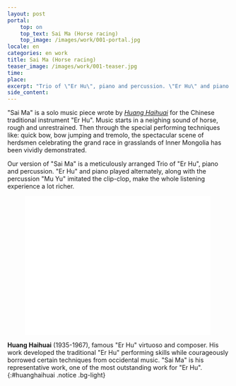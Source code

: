 ```yaml
---
layout: post
portal:
    top: on
    top_text: Sai Ma (Horse racing)
    top_image: /images/work/001-portal.jpg
locale: en
categories: en work
title: Sai Ma (Horse racing)
teaser_image: /images/work/001-teaser.jpg
time: 
place: 
excerpt: "Trio of \"Er Hu\", piano and percussion. \"Er Hu\" and piano played alternately, along with percussion \"Mu Yu\" imitated the clip-clop, make the whole listening experience a lot richer."
side_content: 
---
```


"Sai Ma" is a solo music piece wrote by [*Huang Haihuai*](#huanghaihuai) for the Chinese traditional instrument "Er Hu".
Music starts in a neighing sound of horse, rough and unrestrained. Then through the special performing techniques like: quick bow, bow jumping and tremolo,
the spectacular scene of herdsmen celebrating the grand race in grasslands of Inner Mongolia has been vividly demonstrated.

Our version of "Sai Ma" is a meticulously arranged Trio of "Er Hu", piano and percussion.
"Er Hu" and piano played alternately, along with the percussion "Mu Yu" imitated the clip-clop, make the whole listening experience a lot richer. 

<figure class="video-container">
    <iframe width="420" height="315" src="//www.youtube.com/embed/dAfxoyIcHaU" frameborder="0" allowfullscreen></iframe>
</figure>

<i class="icon-note icon-inline"></i><b>Huang Haihuai</b> (1935-1967), famous "Er Hu" virtuoso and composer.
His work developed the traditional "Er Hu" performing skills while courageously borrowed certain techniques from occidental music.
"Sai Ma" is his representative work, one of the most outstanding work for "Er Hu".
{:#huanghaihuai .notice .bg-light}